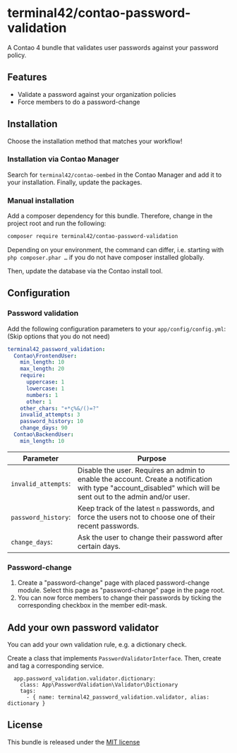 terminal42/contao-password-validation
=====================================

A Contao 4 bundle that validates user passwords against your password policy.


## Features

- Validate a password against your organization policies
- Force members to do a password-change


## Installation

Choose the installation method that matches your workflow!


### Installation via Contao Manager

Search for `terminal42/contao-oembed` in the Contao Manager and add it to your installation. Finally, update the 
packages.

### Manual installation

Add a composer dependency for this bundle. Therefore, change in the project root and run the following:

```bash
composer require terminal42/contao-password-validation
```

Depending on your environment, the command can differ, i.e. starting with `php composer.phar …` if you do not have 
composer installed globally.

Then, update the database via the Contao install tool.


## Configuration

### Password validation

Add the following configuration parameters to your `app/config/config.yml`:  
(Skip options that you do not need)

```yml
terminal42_password_validation:
  Contao\FrontendUser:
    min_length: 10
    max_length: 20
    require:
      uppercase: 1
      lowercase: 1
      numbers: 1
      other: 1
    other_chars: "+*ç%&/()=?"
    invalid_attempts: 3
    password_history: 10
    change_days: 90
  Contao\BackendUser:
    min_length: 10
```

Parameter | Purpose
--------- | -------
`invalid_attempts`: | Disable the user. Requires an admin to enable the account. Create a notification with type "account_disabled" which will be sent out to the admin and/or user.
`password_history`: | Keep track of the latest `n` passwords, and force the users not to choose one of their recent passwords.
`change_days`: | Ask the user to change their password after certain days.

### Password-change

1. Create a "password-change" page with placed password-change module. Select this page as "password-change" page in the page root.
2. You can now force members to change their passwords by ticking the corresponding checkbox in the member edit-mask.


## Add your own password validator

You can add your own validation rule, e.g. a dictionary check.

Create a class that implements `PasswordValidatorInterface`. Then, create and tag a corresponding service.

```
  app.password_validation.validator.dictionary:
    class: App\PasswordValidation\Validator\Dictionary
    tags:
      - { name: terminal42_password_validation.validator, alias: dictionary }
```


## License

This bundle is released under the [MIT license](LICENSE)
